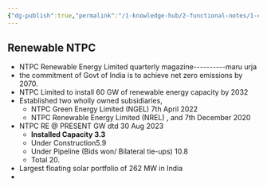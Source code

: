 ```yaml
---
{"dg-publish":true,"permalink":"/1-knowledge-hub/2-functional-notes/1-career-notes/4-ntpc/1-ntpc-business/renewable-ntpc/","noteIcon":""}
---
```


## Renewable NTPC

- NTPC Renewable Energy Limited quarterly magazine----------maru urja
- the commitment of Govt of India is to achieve net zero emissions by 2070.
- NTPC Limited to install 60 GW of renewable energy capacity by 2032
- Established two wholly owned subsidiaries,
    - NTPC Green Energy Limited (NGEL) 7th April 2022
    - NTPC Renewable Energy Limited (NREL) , and 7th December 2020
- NTPC RE @ PRESENT GW dtd 30 Aug 2023
    - **Installed Capacity 3.3**
    - Under Construction5.9
    - Under Pipeline (Bids won/ Bilateral tie-ups) 10.8
    - Total 20.
- Largest floating solar portfolio of 262 MW in India
- 